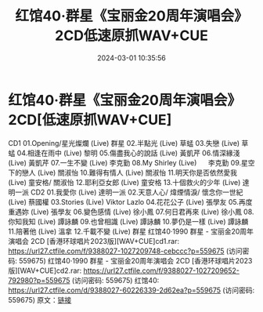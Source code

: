 ﻿---
title: 红馆40·群星《宝丽金20周年演唱会》2CD低速原抓WAV+CUE
date: 2024-03-01 10:35:56
categories: WAV车载音乐、镜像
tags: 华语中文
---
# 红馆40·群星《宝丽金20周年演唱会》2CD[低速原抓WAV+CUE]

CD1
01.Opening/星光燦爛 (Live)
群星
02.半點光 (Live)
草蜢
03.失戀 (Live)
草蜢
04.相逢在雨中 (Live)
黎明
05.傷盡我心的說話 (Live)
黃凱芹
06.情深緣淺 (Live)
黃凱芹
07.一生不變 (Live)
李克勤
08.My Shirley
(Live)      李克勤
09.星空下的戀人 (Live)
關淑怡
10.難得有情人 (Live)
關淑怡
11.明天你是否依然愛我 (Live)
童安格/ 關淑怡
12.耶利亞女郎 (Live)
童安格
13.十個救火的少年 (Live)
達明一派
CD2
01.我愛你 (Live)
達明一派
02.天意人心/ 煒煙情淚/ 懷念你一世紀 (Live)
蔡國權
03.Stories (Live)
Viktor Lazlo
04.花花公子 (Live)
張學友
05.再度重遇妳 (Live)
張學友
06.變色感情 (Live)
徐小鳳
07.何日君再來 (Live)
徐小鳳
08.你知我知 (Live)
譚詠麟
09.也曾相識 (Live)
譚詠麟
10.夢仍是一樣 (Live)
譚詠麟
11.陪著他 (Live)
溫拿
12.千載不變 (Live)
群星
红馆40·1990 群星 - 宝丽金20周年演唱会 2CD [香港环球唱片2023版][WAV+CUE]cd1.rar:
https://url27.ctfile.com/f/9388027-1027209748-cebccc?p=559675
(访问密码: 559675)
红馆40·1990 群星 - 宝丽金20周年演唱会 2CD [香港环球唱片2023版][WAV+CUE]cd2.rar:
https://url27.ctfile.com/f/9388027-1027209652-792980?p=559675
(访问密码: 559675)
红馆40: https://url27.ctfile.com/d/9388027-60226339-2d62ea?p=559675
(访问密码: 559675)
原文：[链接](https://blog.sina.com.cn/s/blog_1647c7e76010314jd.html)